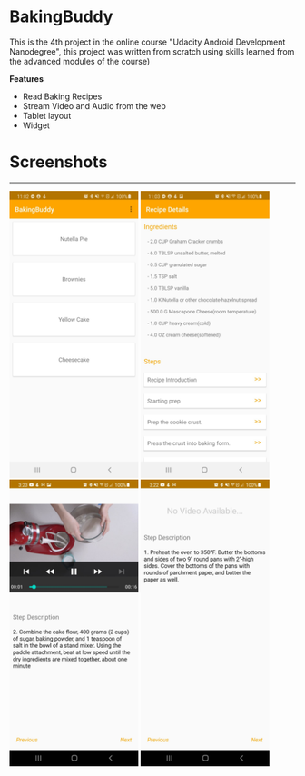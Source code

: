 # BakingBuddy 

This is the 4th project in the online course "Udacity Android Development Nanodegree", this project was written from scratch using skills learned from the advanced modules of the course)

**Features**
- Read Baking Recipes
- Stream Video and Audio from the web
- Tablet layout
- Widget 

# Screenshots
 -----------
<img width="45%" src="./github/30.jpg"/>
<img width="45%" src="./github/20.jpg"/>
<img width="45%" src="./github/10.jpg"/>
<img width="45%" src="./github/40.jpg"/>


